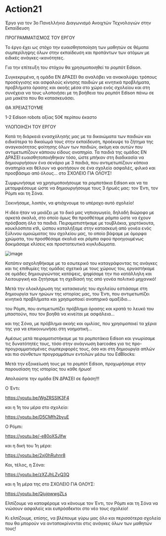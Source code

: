 # Action21
Έργο για τον 3ο Πανελλήνιο Διαγωνισμό Ανοιχτών Τεχνολογιών στην Εκπαίδευση

ΠΡΟΓΡΑΜΜΑΤΙΣΜΟΣ ΤΟΥ ΕΡΓΟΥ 

Το έργο έχει ως στόχο την ευαισθητοποίηση των μαθητών σε θέματα συμπερίληψης όλων στην εκπαίδευση και προπάντων των ατόμων με ειδικές ανάγκες-ικανότητες. 

Για την επίτευξη του στόχου θα χρησιμοποιηθεί το ρομπότ Edison. 

Συγκεκριμένα, η ομάδα ΕΝ ΔΡΑΣΕΙ θα αναλάβει να ανακαλύψει τρόπους προσέγγισης και ασφαλούς κίνησης παιδιών με κινητικά προβλήματα, προβλήματα όρασης και ακοής μέσα στο χώρο ενός σχολείου και στη συνέχεια να τους υλοποιήσει με τη βοήθεια του ρομπότ Edison πάνω σε μια μακέτα που θα κατασκευάσει.

ΘΑ ΧΡΕΙΑΣΤΟΥΜΕ

1-2 Edison robots αξίας 50€ περίπου έκαστο


ΥΛΟΠΟΙΗΣΗ ΤΟΥ ΕΡΓΟΥ

Κατά τη διάρκειά ενασχόλησής μας με τα δικαιώματα των παιδιών και ειδικότερα το δικαίωμά τους στην εκπαίδευση, προέκυψε το ζήτημα της αναγκαιότητας φοίτησης όλων των παιδιών, ακόμη και αυτών που αντιμετωπίζουν κάποιου είδους αναπηρία. Τα παιδιά της ομάδας ΕΝ ΔΡΑΣΕΙ ευαισθητοποιήθηκαν τόσο, ώστε μπήκαν στη διαδικασία να δημιουργήσουν ένα σενάριο με 3 παιδιά, που αντιμετωπίζουν κάποια αναπηρία και θέλουν να φοιτήσουν σε ένα σχολείο ασφαλές, φιλικό και προσβάσιμο από όλους… στο ΣΧΟΛΕΙΟ ΓΙΑ ΟΛΟΥΣ!

Συμφωνήσαμε να χρησιμοποιήσουμε τα ρομποτάκια Edison και να τα μεταμφιέσουμε ώστε να δημιουργήσουμε τους 3 ήρωές μας: τον Έντι, τον Ρόμπι και τη Σόνα.

Ξεκινήσαμε, λοιπόν, να φτιάχνουμε το υπέροχο αυτό σχολείο!

Η ιδέα ήταν να μοιάζει με το δικό μας νηπιαγωγείο, δηλαδή διώροφο με αρκετά σκαλιά, στο οποίο όμως θα προσθέταμε ράμπα ώστε να έχουν πρόσβαση όλα τα παιδιά. Πειραματιστήκαμε με τουβλάκια, χαρτόκουτα, κουκλόσπιτα κτλ, ώσπου καταλήξαμε στην κατασκευή από γονέα ενός ξύλινου ομοιώματος του σχολείου μας, το οποίο βάψαμε με όμορφα χρώματα, του προσθέσαμε σκαλιά και ράμπα αφού προηγουμένως δοκιμάσαμε κλίσεις και προστατευτικά κιγκλιδώματα.

![image](https://user-images.githubusercontent.com/79393874/134803178-67d51652-7274-4f93-b82f-3b083a2ae8a6.png)


Κατόπιν ασχοληθήκαμε με το εσωτερικό του καταγράφοντας τις ανάγκες και τις επιθυμίες της ομάδας σχετικά με τους χώρους του, εργαστήκαμε σε ομάδες δημιουργώντας κατόψεις, ψηφίσαμε την πιο κατάλληλη και λειτουργική και ζητήσαμε τη σχεδίασή της από γονέα πολιτικό μηχανικό!



Μετά την ολοκλήρωση της κατασκευής του σχολείου εστιάσαμε στη δημιουργία των ηρώων της ιστορίας μας, του Έντι, που αντιμετωπίζει κινητικά προβλήματα και χρησιμοποιεί αναπηρικό αμαξίδιο…



του Ρόμπι, που αντιμετωπίζει πρόβλημα όρασης και κρατά το λευκό του μπαστούνι, που τον βοηθά να κινείται με ασφάλεια…



και της Σόνα, με πρόβλημα ακοής και ομιλίας, που χρησιμοποιεί τα χέρια της για να επικοινωνήσει στη νοηματική…



Αμέσως μετά πειραματιστήκαμε με τα ρομποτάκια Edison και γνωρίσαμε τις δυνατότητές τους, τόσο στην ανάγνωση barcodes για τις προ-προγραμματισμένες συμπεριφορές τους, όσο και στη δημιουργία απλών και πιο σύνθετων προγραμμάτων εντολών μέσω του EdBlocks:



Μετά την εξοικείωσή τους με τα ρομπότ Edison, προχωρήσαμε στην παρουσίαση της ιστορίας του κάθε ήρωα!

Απολαύστε την ομάδα ΕΝ ΔΡΑΣΕΙ σε δράση!!!

Ο Έντι:

https://youtu.be/WgZRSSIK3F4

και η 1η του μέρα στο σχολείο:

https://youtu.be/D5CMfh2byuE


Ο Ρόμπι:

https://youtu.be/-e80oXSJIfw

και η δική του 1η μέρα:

https://youtu.be/2xj0hRuhnr8


Και, τέλος, η Σόνα:

https://youtu.be/zXZJhLZvQ3Q

και η 1η μέρα της στο ΣΧΟΛΕΙΟ ΓΙΑ ΟΛΟΥΣ:

https://youtu.be/QjujpwwgZLs


Ελπίζουμε να καταφέραμε να κάνουμε τον Έντι, τον Ρόμπι και τη Σόνα να νιώσουν ασφαλείς και ευπρόσδεκτοι στο νέο τους σχολείο!

Κι ελπίζουμε, επίσης, να βλέπουμε γύρω μας όλο και περισσότερα σχολεία που θα μπορούν να ανταποκρίνονται στις ανάγκες όλων των μαθητών τους!


